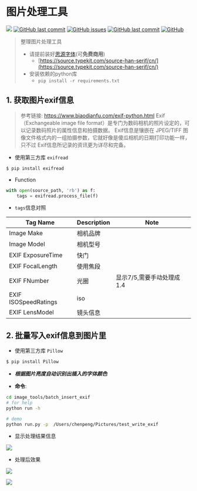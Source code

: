 # 图片处理工具

[![](https://img.shields.io/badge/version-python3.5+-green?style=flat-square)](https://www.python.org/downloads/)
[![GitHub last commit](https://img.shields.io/github/stars/RRRoger/image_tools.svg?style=flat-square)](https://github.com/RRRoger/image_tools)
[![GitHub issues](https://img.shields.io/github/issues/RRRoger/image_tools.svg?style=flat-square)](https://github.com/RRRoger/image_tools/issues)
[![GitHub last commit](https://img.shields.io/github/last-commit/RRRoger/image_tools.svg?style=flat-square)](https://github.com/RRRoger/image_tools/commits/master)
[![GitHub](https://img.shields.io/github/license/mashape/apistatus.svg?style=flat-square)](https://github.com/RRRoger/image_tools/blob/master/LICENSE)

> 整理图片处理工具
>
> - 请提前装好[思源字体](https://source.typekit.com/source-han-serif/cn/)(可**免费商用**)
>   - [https://source.typekit.com/source-han-serif/cn/](https://source.typekit.com/source-han-serif/cn/)
> - 安装依赖的python库
>   - `pip install -r requirements.txt`


## 1. 获取图片exif信息

> 参考链接: https://www.biaodianfu.com/exif-python.html
> Exif（Exchangeable image file format）是专门为数码相机的照片设定的，可以记录数码照片的属性信息和拍摄数据。
> Exif信息是镶嵌在 JPEG/TIFF 图像文件格式内的一组拍摄参数，它就好像是傻瓜相机的日期打印功能一样，只不过 Exif信息所记录的资讯更为详尽和完备。

- 使用第三方库 `exifread`

```bash
$ pip install exifread
```

- Function

```python
with open(source_path, 'rb') as f:
    tags = exifread.process_file(f)
```

- `tags`信息对照

| Tag Name             | Description | Note                      |
| -------------------- | ----------- | ------------------------- |
| Image Make           | 相机品牌    |                           |
| Image Model          | 相机型号    |                           |
| EXIF ExposureTime    | 快门        |                           |
| EXIF FocalLength     | 使用焦段    |                           |
| EXIF FNumber         | 光圈        | 显示7/5,需要手动处理成1.4 |
| EXIF ISOSpeedRatings | iso         |                           |
| EXIF LensModel       | 镜头信息    |                           |

## 2. 批量写入exif信息到图片里

- 使用第三方库 `Pillow`

```bash
$ pip install Pillow
```

- ***根据图片亮度自动识别出插入的字体颜色***

- **命令**:

```bash
cd image_tools/batch_insert_exif
# for help
python run -h

# demo
python run.py -p  /Users/chenpeng/Pictures/test_write_exif
```

- 显示处理结果信息

![](https://cdn.jsdelivr.net/gh/ihatebeans/images@main/img/show_result.jpg)

- 处理后效果

![](https://cdn.jsdelivr.net/gh/ihatebeans/images@main/img/DSC07784-4.JPG)

![](https://cdn.jsdelivr.net/gh/ihatebeans/images@main/img/DSC07404-7.JPG)



